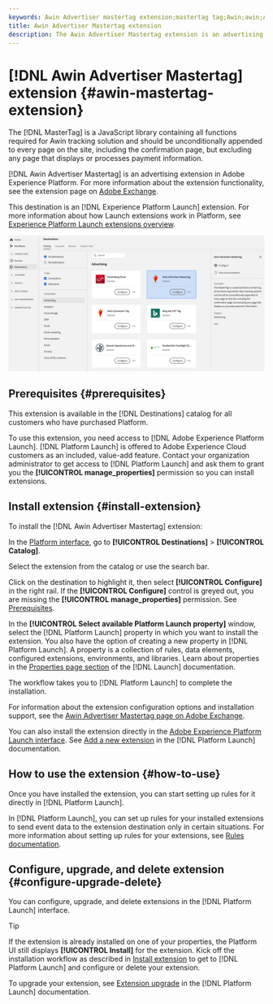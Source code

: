 ```yaml
---
keywords: Awin Advertiser mastertag extension;mastertag tag;Awin;awin;AWIN
title: Awin Advertiser Mastertag extension
description: The Awin Advertiser Mastertag extension is an advertising destination in Adobe Experience Platform. For more information about the extension functionality, see the extension page on Adobe Exchange.
---
```


# [!DNL Awin Advertiser Mastertag] extension {#awin-mastertag-extension}

The [!DNL MasterTag] is a JavaScript library containing all functions required for Awin tracking solution and should be unconditionally appended to every page on the site, including the confirmation page, but excluding any page that displays or processes payment information.

[!DNL Awin Advertiser Mastertag] is an advertising extension in Adobe Experience Platform. For more information about the extension functionality, see the extension page on [Adobe Exchange](https://exchange.adobe.com/experiencecloud.details.103176.awin-advertiser-mastertag.html).

This destination is an [!DNL Experience Platform Launch] extension. For more information about how Launch extensions work in Platform, see [Experience Platform Launch extensions overview](../launch-extensions/overview.md).

![Awin Advertiser Mastertag extension in the UI](../../assets/catalog/advertising/awin-mastertag/catalog.png)

## Prerequisites {#prerequisites}

This extension is available in the [!DNL Destinations] catalog for all customers who have purchased Platform.

To use this extension, you need access to [!DNL Adobe Experience Platform Launch]. [!DNL Platform Launch] is offered to Adobe Experience Cloud customers as an included, value-add feature. Contact your organization administrator to get access to [!DNL Platform Launch] and ask them to grant you the **[!UICONTROL manage_properties]** permission so you can install extensions.

## Install extension {#install-extension}

To install the [!DNL Awin Advertiser Mastertag] extension:

In the [Platform interface](http://platform.adobe.com/), go to **[!UICONTROL Destinations]** > **[!UICONTROL Catalog]**.

Select the extension from the catalog or use the search bar.

Click on the destination to highlight it, then select **[!UICONTROL Configure]** in the right rail. If the **[!UICONTROL Configure]** control is greyed out, you are missing the **[!UICONTROL manage_properties]** permission. See [Prerequisites](#prerequisites).

In the **[!UICONTROL Select available Platform Launch property]** window, select the [!DNL Platform Launch] property in which you want to install the extension. You also have the option of creating a new property in [!DNL Platform Launch]. A property is a collection of rules, data elements, configured extensions, environments, and libraries. Learn about properties in the [Properties page section](https://experienceleague.adobe.com/docs/launch/using/reference/admin/companies-and-properties.html#properties-page) of the [!DNL Launch] documentation.

The workflow takes you to [!DNL Platform Launch] to complete the installation. 

For information about the extension configuration options and installation support, see the [Awin Advertiser Mastertag page on Adobe Exchange](https://exchange.adobe.com/experiencecloud.details.103176.awin-advertiser-mastertag.html).

You can also install the extension directly in the [Adobe Experience Platform Launch interface](https://launch.adobe.com/). See [Add a new extension](https://experienceleague.adobe.com/docs/launch/using/reference/manage-resources/extensions/overview.html?lang=en#add-a-new-extension) in the [!DNL Platform Launch] documentation.


## How to use the extension {#how-to-use}

Once you have installed the extension, you can start setting up rules for it directly in [!DNL Platform Launch].

In [!DNL Platform Launch], you can set up rules for your installed extensions to send event data to the extension destination only in certain situations. For more information about setting up rules for your extensions, see [Rules documentation](https://experienceleague.adobe.com/docs/launch/using/reference/manage-resources/rules.html).

## Configure, upgrade, and delete extension {#configure-upgrade-delete}

You can configure, upgrade, and delete extensions in the [!DNL Platform Launch] interface.

>[!TIP]
>
>If the extension is already installed on one of your properties, the Platform UI still displays **[!UICONTROL Install]** for the extension. Kick off the installation workflow as described in [Install extension](#install-extension) to get to [!DNL Platform Launch] and configure or delete your extension.

To upgrade your extension, see [Extension upgrade](https://experienceleague.adobe.com/docs/launch/using/reference/manage-resources/extensions/extension-upgrade.html) in the [!DNL Platform Launch] documentation.
